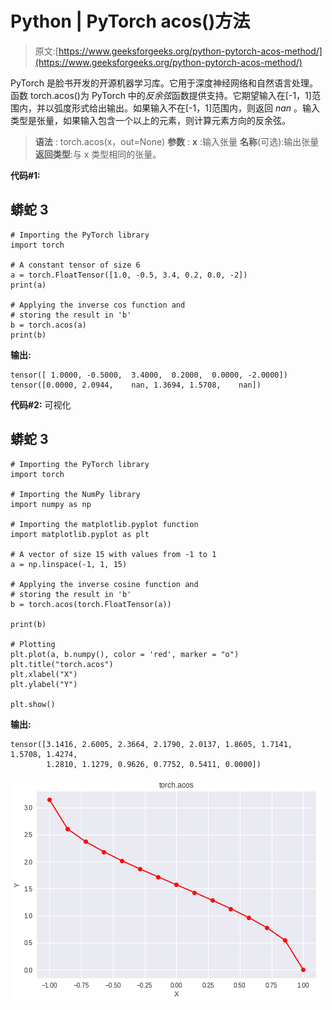 # Python | PyTorch acos()方法

> 原文:[https://www.geeksforgeeks.org/python-pytorch-acos-method/](https://www.geeksforgeeks.org/python-pytorch-acos-method/)

PyTorch 是脸书开发的开源机器学习库。它用于深度神经网络和自然语言处理。
函数 torch.acos()为 PyTorch 中的*反余弦*函数提供支持。它期望输入在[-1，1]范围内，并以弧度形式给出输出。如果输入不在[-1，1]范围内，则返回 *nan* 。输入类型是张量，如果输入包含一个以上的元素，则计算元素方向的反余弦。

> **语法** : torch.acos(x，out=None)
> **参数** :
> **x** :输入张量
> **名称**(可选):输出张量
> **返回类型**:与 x 类型相同的张量。

**代码#1:**

## 蟒蛇 3

```
# Importing the PyTorch library
import torch

# A constant tensor of size 6
a = torch.FloatTensor([1.0, -0.5, 3.4, 0.2, 0.0, -2])
print(a)

# Applying the inverse cos function and
# storing the result in 'b'
b = torch.acos(a)
print(b)
```

**输出:**

```
tensor([ 1.0000, -0.5000,  3.4000,  0.2000,  0.0000, -2.0000])
tensor([0.0000, 2.0944,    nan, 1.3694, 1.5708,    nan])
```

**代码#2:** 可视化

## 蟒蛇 3

```
# Importing the PyTorch library
import torch

# Importing the NumPy library
import numpy as np

# Importing the matplotlib.pyplot function
import matplotlib.pyplot as plt

# A vector of size 15 with values from -1 to 1
a = np.linspace(-1, 1, 15)

# Applying the inverse cosine function and
# storing the result in 'b'
b = torch.acos(torch.FloatTensor(a))

print(b)

# Plotting
plt.plot(a, b.numpy(), color = 'red', marker = "o")
plt.title("torch.acos")
plt.xlabel("X")
plt.ylabel("Y")

plt.show()
```

**输出:**

```
tensor([3.1416, 2.6005, 2.3664, 2.1790, 2.0137, 1.8605, 1.7141, 1.5708, 1.4274,
        1.2810, 1.1279, 0.9626, 0.7752, 0.5411, 0.0000])
```

![](img/ae279f8301f6c5341632d496eac6638e.png)